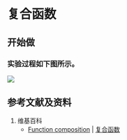 # 复合函数

## 开始做

### 实验过程如下图所示。

![](/images/函数与解析几何/初等函数/复合函数/1a1.jpg)

## 参考文献及资料

1. 维基百科
	- [Function composition](https://en.wikipedia.org/wiki/Function_composition) | [复合函数](https://zh.wikipedia.org/wiki/复合函数) 
